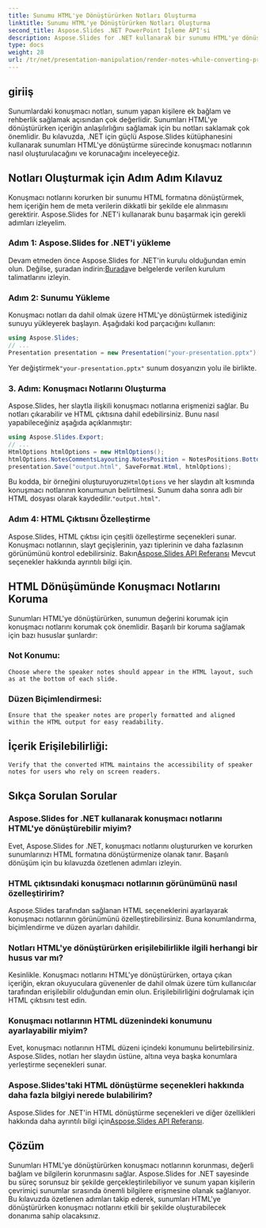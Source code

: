 ```yaml
---
title: Sunumu HTML'ye Dönüştürürken Notları Oluşturma
linktitle: Sunumu HTML'ye Dönüştürürken Notları Oluşturma
second_title: Aspose.Slides .NET PowerPoint İşleme API'si
description: Aspose.Slides for .NET kullanarak bir sunumu HTML'ye dönüştürürken konuşmacı notlarını etkili bir şekilde nasıl oluşturacağınızı öğrenin. Bu adım adım kılavuz, notların korunmasıyla sorunsuz dönüşüm elde etmenize yardımcı olacak kaynak kodu örnekleri ve bilgiler sağlar.
type: docs
weight: 28
url: /tr/net/presentation-manipulation/render-notes-while-converting-presentation-to-html/
---
```


## giriiş

Sunumlardaki konuşmacı notları, sunum yapan kişilere ek bağlam ve rehberlik sağlamak açısından çok değerlidir. Sunumları HTML'ye dönüştürürken içeriğin anlaşılırlığını sağlamak için bu notları saklamak çok önemlidir. Bu kılavuzda, .NET için güçlü Aspose.Slides kütüphanesini kullanarak sunumları HTML'ye dönüştürme sürecinde konuşmacı notlarının nasıl oluşturulacağını ve korunacağını inceleyeceğiz.

## Notları Oluşturmak için Adım Adım Kılavuz

Konuşmacı notlarını korurken bir sunumu HTML formatına dönüştürmek, hem içeriğin hem de meta verilerin dikkatli bir şekilde ele alınmasını gerektirir. Aspose.Slides for .NET'i kullanarak bunu başarmak için gerekli adımları izleyelim.

### Adım 1: Aspose.Slides for .NET'i yükleme

 Devam etmeden önce Aspose.Slides for .NET'in kurulu olduğundan emin olun. Değilse, şuradan indirin:[Burada](https://releases.aspose.com/slides/net/)ve belgelerde verilen kurulum talimatlarını izleyin.

### Adım 2: Sunumu Yükleme

Konuşmacı notları da dahil olmak üzere HTML'ye dönüştürmek istediğiniz sunuyu yükleyerek başlayın. Aşağıdaki kod parçacığını kullanın:

```csharp
using Aspose.Slides;
// ...
Presentation presentation = new Presentation("your-presentation.pptx");
```

 Yer değiştirmek`"your-presentation.pptx"` sunum dosyanızın yolu ile birlikte.

### 3. Adım: Konuşmacı Notlarını Oluşturma

Aspose.Slides, her slaytla ilişkili konuşmacı notlarına erişmenizi sağlar. Bu notları çıkarabilir ve HTML çıktısına dahil edebilirsiniz. Bunu nasıl yapabileceğiniz aşağıda açıklanmıştır:

```csharp
using Aspose.Slides.Export;
// ...
HtmlOptions htmlOptions = new HtmlOptions();
htmlOptions.NotesCommentsLayouting.NotesPosition = NotesPositions.BottomFull;
presentation.Save("output.html", SaveFormat.Html, htmlOptions);
```

 Bu kodda, bir örneğini oluşturuyoruz`HtmlOptions` ve her slaydın alt kısmında konuşmacı notlarının konumunun belirtilmesi. Sunum daha sonra adlı bir HTML dosyası olarak kaydedilir.`"output.html"`.

### Adım 4: HTML Çıktısını Özelleştirme

 Aspose.Slides, HTML çıktısı için çeşitli özelleştirme seçenekleri sunar. Konuşmacı notlarının, slayt geçişlerinin, yazı tiplerinin ve daha fazlasının görünümünü kontrol edebilirsiniz. Bakın[Aspose.Slides API Referansı](https://reference.aspose.com/slides/net/) Mevcut seçenekler hakkında ayrıntılı bilgi için.

## HTML Dönüşümünde Konuşmacı Notlarını Koruma

Sunumları HTML'ye dönüştürürken, sunumun değerini korumak için konuşmacı notlarını korumak çok önemlidir. Başarılı bir koruma sağlamak için bazı hususlar şunlardır:

### Not Konumu: 
	Choose where the speaker notes should appear in the HTML layout, such as at the bottom of each slide.

### Düzen Biçimlendirmesi: 
	Ensure that the speaker notes are properly formatted and aligned within the HTML output for easy readability.

## İçerik Erişilebilirliği: 
	Verify that the converted HTML maintains the accessibility of speaker notes for users who rely on screen readers.

## Sıkça Sorulan Sorular

### Aspose.Slides for .NET kullanarak konuşmacı notlarını HTML'ye dönüştürebilir miyim?

Evet, Aspose.Slides for .NET, konuşmacı notlarını oluştururken ve korurken sunumlarınızı HTML formatına dönüştürmenize olanak tanır. Başarılı dönüşüm için bu kılavuzda özetlenen adımları izleyin.

### HTML çıktısındaki konuşmacı notlarının görünümünü nasıl özelleştiririm?

Aspose.Slides tarafından sağlanan HTML seçeneklerini ayarlayarak konuşmacı notlarının görünümünü özelleştirebilirsiniz. Buna konumlandırma, biçimlendirme ve düzen ayarları dahildir.

### Notları HTML'ye dönüştürürken erişilebilirlikle ilgili herhangi bir husus var mı?

Kesinlikle. Konuşmacı notlarını HTML'ye dönüştürürken, ortaya çıkan içeriğin, ekran okuyuculara güvenenler de dahil olmak üzere tüm kullanıcılar tarafından erişilebilir olduğundan emin olun. Erişilebilirliğini doğrulamak için HTML çıktısını test edin.

### Konuşmacı notlarının HTML düzenindeki konumunu ayarlayabilir miyim?

Evet, konuşmacı notlarının HTML düzeni içindeki konumunu belirtebilirsiniz. Aspose.Slides, notları her slaydın üstüne, altına veya başka konumlara yerleştirme seçenekleri sunar.

### Aspose.Slides'taki HTML dönüştürme seçenekleri hakkında daha fazla bilgiyi nerede bulabilirim?

 Aspose.Slides for .NET'in HTML dönüştürme seçenekleri ve diğer özellikleri hakkında daha ayrıntılı bilgi için[Aspose.Slides API Referansı](https://reference.aspose.com/slides/net/).

## Çözüm

Sunumları HTML'ye dönüştürürken konuşmacı notlarının korunması, değerli bağlam ve bilgilerin korunmasını sağlar. Aspose.Slides for .NET sayesinde bu süreç sorunsuz bir şekilde gerçekleştirilebiliyor ve sunum yapan kişilerin çevrimiçi sunumlar sırasında önemli bilgilere erişmesine olanak sağlanıyor. Bu kılavuzda özetlenen adımları takip ederek, sunumları HTML'ye dönüştürürken konuşmacı notlarını etkili bir şekilde oluşturabilecek donanıma sahip olacaksınız.